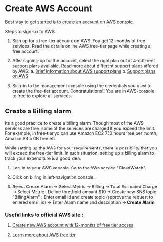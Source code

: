 # Create AWS Account

Best way to get started is to create an account on [AWS console](https://signin.aws.amazon.com/signin?redirect_uri=https%3A%2F%2Fconsole.aws.amazon.com%2Fconsole%2Fhome%3Fstate%3DhashArgs%2523%26isauthcode%3Dtrue&client_id=arn%3Aaws%3Aiam%3A%3A015428540659%3Auser%2Fhomepage&forceMobileApp=0).

Steps to sign-up to AWS:

1. Sign up for a free-tier account on AWS. You get 12-months of free services. Read the details on the AWS free-tier page while creating a free account.

2. After signing-up for the account, select the right plan out of 4-different support plans available.
Read more about different support plans offered by AWS:
a. [Brief information about AWS support plans](https://github.com/supriya-s-jadhav/AWS-Certifications/blob/master/1.AWS%20Cloud%20Practitioner/1.Cloud%20Concepts%20And%20Technology/Support%20Plans.md)
b. [Support plans on AWS](https://aws.amazon.com/premiumsupport/plans/)

3. Sign-in to the management console using the credentials you used to create the free-tier account. Congratulations!! You are in AWS-console to free to explore all services.


## Create a Billing alarm

Its a good practice to create a billing alarm. Though most of the AWS services are free, some of the services are charged if you exceed the limit. For example, in free-tier yo can use Amazon EC2 750 hours free per month, Amazon S3 5 GB free etc.

While setting up the AWS for your requirements, there is possibility that you will exceed the free-tier limit. In such situation, setting up a billing alarm to track your expenditure is a good idea.

1. Log-in to your AWS console. Go to the AWs service "CloudWatch".

2. Click on billing in left-navigation console.

3. Select Create Alarm -> Select Metric -> Billing -> Total Estimated Charge -> Select Metric : Define threshold amount $10 -> Create new SNS topic "BillingAlarm" : Enter email id and create topic (approve the request to entered email id) -> Enter Alarm name and description -> <b>Create Alarm</b>


### Useful links to official AWS site :

1. [Create new AWS account with 12-months of free tier access](https://portal.aws.amazon.com/billing/signup?redirect_url=https%3A%2F%2Faws.amazon.com%2Fregistration-confirmation#/start)

2. [Learn more about AWS free tier](https://aws.amazon.com/free/?audit=2019q1&all-free-tier.sort-by=item.additionalFields.SortRank&all-free-tier.sort-order=asc)